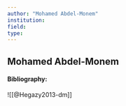 ```yaml
---
author: "Mohamed Abdel-Monem"
institution:
field:
type:
---
```


## Mohamed Abdel-Monem
#### Bibliography:

![[@Hegazy2013-dm]]